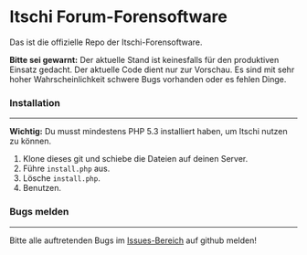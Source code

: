 # Itschi Forum-Forensoftware

Das ist die offizielle Repo der Itschi-Forensoftware.

**Bitte sei gewarnt:** Der aktuelle Stand ist keinesfalls für den produktiven Einsatz gedacht.
Der aktuelle Code dient nur zur Vorschau. Es sind mit sehr hoher Wahrscheinlichkeit schwere Bugs vorhanden oder es fehlen Dinge.

### Installation
---
**Wichtig:** Du musst mindestens PHP 5.3 installiert haben, um Itschi nutzen zu können.

1. Klone dieses git und schiebe die Dateien auf deinen Server.
2. Führe `install.php` aus.
3. Lösche `install.php`.
4. Benutzen.

### Bugs melden
---
Bitte alle auftretenden Bugs im [Issues-Bereich](https://github.com/bluefirex/itschi-software/issues) auf github melden!
